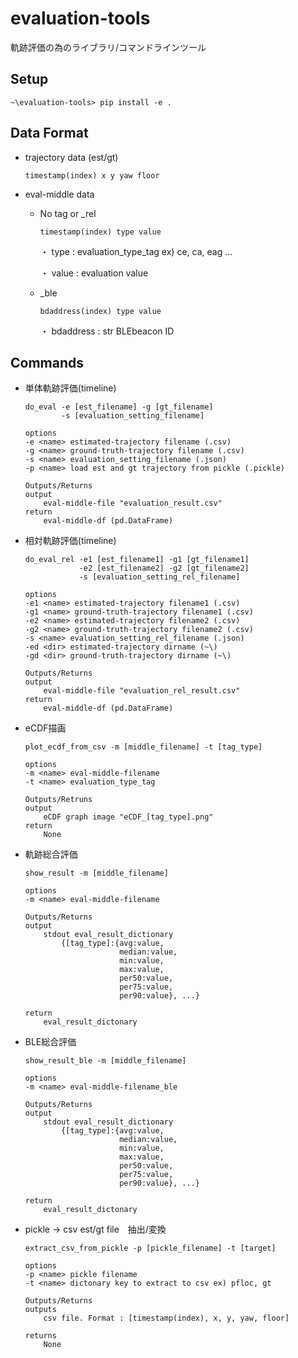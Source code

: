 # evaluation-tools
軌跡評価の為のライブラリ/コマンドラインツール

## Setup
```~\evaluation-tools> pip install -e .```

## Data Format
- trajectory data (est/gt)

    ```timestamp(index) x y yaw floor```

- eval-middle data

    - No tag or _rel

        ```timestamp(index) type value```
    
        ・ type : evaluation_type_tag ex) ce, ca, eag ...

        ・ value : evaluation value

    - _ble

        ```bdaddress(index) type value```
        
        ・ bdaddress : str BLEbeacon ID


## Commands
- 単体軌跡評価(timeline)

    ```
    do_eval -e [est_filename] -g [gt_filename]
            -s [evaluation_setting_filename] 

    options
    -e <name> estimated-trajectory filename (.csv)
    -g <name> ground-truth-trajectory filename (.csv)
    -s <name> evaluation_setting_filename (.json)
    -p <name> load est and gt trajectory from pickle (.pickle)

    Outputs/Returns
    output
        eval-middle-file "evaluation_result.csv"
    return
        eval-middle-df (pd.DataFrame)
    ```

- 相対軌跡評価(timeline)

    ```
    do_eval_rel -e1 [est_filename1] -g1 [gt_filename1]
                -e2 [est_filename2] -g2 [gt_filename2]
                -s [evaluation_setting_rel_filename]

    options
    -e1 <name> estimated-trajectory filename1 (.csv)
    -g1 <name> ground-truth-trajectory filename1 (.csv)
    -e2 <name> estimated-trajectory filename2 (.csv)
    -g2 <name> ground-truth-trajectory filename2 (.csv)
    -s <name> evaluation_setting_rel_filename (.json)
    -ed <dir> estimated-trajectory dirname (~\)
    -gd <dir> ground-truth-trajectory dirname (~\)

    Outputs/Returns
    output
        eval-middle-file "evaluation_rel_result.csv"
    return
        eval-middle-df (pd.DataFrame)
    ```

- eCDF描画

    ```
    plot_ecdf_from_csv -m [middle_filename] -t [tag_type]

    options
    -m <name> eval-middle-filename
    -t <name> evaluation_type_tag

    Outputs/Retruns
    output 
        eCDF graph image "eCDF_[tag_type].png"
    return
        None
    ```

- 軌跡総合評価

    ```
    show_result -m [middle_filename]

    options
    -m <name> eval-middle-filename

    Outputs/Returns
    output
        stdout eval_result_dictionary
            {[tag_type]:{avg:value,
                         median:value,
                         min:value,
                         max:value,
                         per50:value,
                         per75:value,
                         per90:value}, ...}
    
    return
        eval_result_dictonary

- BLE総合評価
    ```
    show_result_ble -m [middle_filename]

    options
    -m <name> eval-middle-filename_ble

    Outputs/Returns
    output
        stdout eval_result_dictionary
            {[tag_type]:{avg:value,
                         median:value,
                         min:value,
                         max:value,
                         per50:value,
                         per75:value,
                         per90:value}, ...}
    
    return
        eval_result_dictonary
    
- pickle -> csv est/gt file　抽出/変換
    ```
    extract_csv_from_pickle -p [pickle_filename] -t [target]

    options
    -p <name> pickle filename
    -t <name> dictonary key to extract to csv ex) pfloc, gt

    Outputs/Returns
    outputs
        csv file. Format : [timestamp(index), x, y, yaw, floor]

    returns
        None

